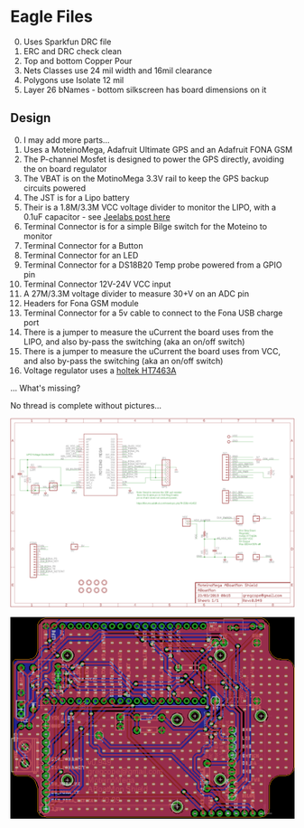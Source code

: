 # Eagle Files

0. Uses Sparkfun DRC file
1. ERC and DRC check clean
2. Top and bottom Copper Pour
3. Nets Classes use 24 mil width and 16mil clearance
4. Polygons use Isolate 12 mil
5. Layer 26 bNames - bottom silkscreen has board dimensions on it

## Design

0. I may add more parts...
1. Uses a MoteinoMega, Adafruit Ultimate GPS and an Adafruit FONA GSM
2. The P-channel Mosfet is designed to power the GPS directly, avoiding the on board regulator
3. The VBAT is on the MotinoMega 3.3V rail to keep the GPS backup circuits powered
4. The JST is for a Lipo battery
5. Their is a 1.8M/3.3M VCC voltage divider to monitor the LIPO, with a 0.1uF capacitor - see [Jeelabs post here](https://jeelabs.org/2013/05/16/measuring-the-battery-without-draining-it/)
6. Terminal Connector is for a simple Bilge switch for the Moteino to monitor
7. Terminal Connector for a Button
8. Terminal Connector for an LED
9. Terminal Connector for a DS18B20 Temp probe powered from a GPIO pin
10. Terminal Connector 12V-24V VCC input
11. A 27M/3.3M voltage divider to measure 30+V on an ADC pin
12. Headers for Fona GSM module
13. Terminal Connector for a 5v cable to connect to the Fona USB charge port
14. There is a jumper to measure the uCurrent the board uses from the LIPO, and also by-pass the switching (aka an on/off switch)
15. There is a jumper to measure the uCurrent the board uses from VCC, and also by-pass the switching (aka an on/off switch)
16. Voltage regulator uses a [holtek HT7463A](http://www.holtek.com/documents/10179/116711/HT7463A_Bv130.pdf)

... What's missing?

No thread is complete without pictures...

![Eagle Schematic](https://raw.githubusercontent.com/gregcope/ABoatMon/master/eagle/ABoatMon-sch.png "Eagle Schematic")

![Eagle Board](https://raw.githubusercontent.com/gregcope/ABoatMon/master/eagle/ABoatMon-brd.png "Eagle Board")
